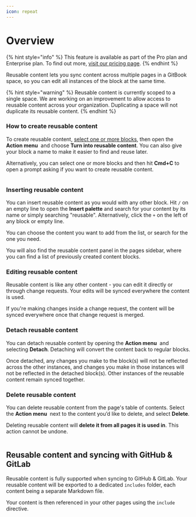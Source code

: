 ```yaml
---
icon: repeat
---
```


# Overview

{% hint style="info" %}
This feature is available as part of the Pro plan and Enterprise plan. To find out more, [visit our pricing page](https://www.gitbook.com/pricing).
{% endhint %}

Reusable content lets you sync content across multiple pages in a GitBook space, so you can edit all instances of the block at the same time.

{% hint style="warning" %}
Reusable content is currently scoped to a single space. We are working on an improvement to allow access to reusable content across your organization. Duplicating a space will not duplicate its reusable content.
{% endhint %}

### **How to create reusable content**

To create reusable content, [select one or more blocks](../blocks/#selecting-blocks-and-interacting-with-selected-blocks), then open the **Action menu** <img src="../../.gitbook/assets/Actions menu.png" alt="" data-size="line"> and choose **Turn into reusable content**. You can also give your block a name to make it easier to find and reuse later.

Alternatively, you can select one or more blocks and then hit **Cmd+C** to open a prompt asking if you want to create reusable content.

<figure><img src="../../.gitbook/assets/create-reusable-block.png" alt=""><figcaption></figcaption></figure>

### **Inserting reusable content**

You can insert reusable content as you would with any other block. Hit `/` on an empty line to open the **Insert palette** and search for your content by its name or simply searching "reusable". Alternatively, click the `+` on the left of any block or empty line.

You can choose the content you want to add from the list, or search for the one you need.

You will also find the reusable content panel in the pages sidebar, where you can find a list of previously created content blocks.

### **Editing reusable content**

Reusable content is like any other content - you can edit it directly or through change requests. Your edits will be synced everywhere the content is used.

If you're making changes inside a change request, the content will be synced everywhere once that change request is merged.

### **Detach reusable content**

You can detach reusable content by opening the **Action menu** <img src="../../.gitbook/assets/Actions menu.png" alt="" data-size="line"> and selecting **Detach**. Detaching will convert the content back to regular blocks.

Once detached, any changes you make to the block(s) will not be reflected across the other instances, and changes you make in those instances will not be reflected in the detached block(s). Other instances of the reusable content remain synced together.

### Delete reusable content

You can delete reusable content from the page's table of contents. Select the **Action menu** <img src="../../.gitbook/assets/Actions menu.png" alt="" data-size="line"> next to the content you’d like to delete, and select **Delete**.

Deleting reusable content will **delete it from all pages it is used in**. This action cannot be undone.

<figure><img src="../../.gitbook/assets/rename-reusable-block.png" alt=""><figcaption></figcaption></figure>

## Reusable content and syncing with GitHub & GitLab

Reusable content is fully supported when syncing to GitHub & GitLab. Your reusable content will be exported to a dedicated `includes` folder, each content being a separate Markdown file.

Your content is then referenced in your other pages using the `include` directive.
